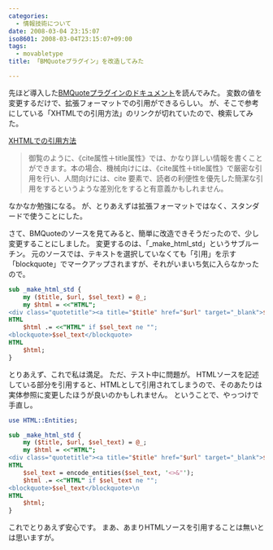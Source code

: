 ```yaml
---
categories:
  - 情報技術について
date: 2008-03-04 23:15:07
iso8601: 2008-03-04T23:15:07+09:00
tags:
  - movabletype
title: 「BMQuoteプラグイン」を改造してみた

---
```


先ほど導入した<a title="BMQuoteプラグイン" href="http://labs.m-logic.jp/plugins/mt-bmquote/docs/mt-bmquote.html">BMQuoteプラグインのドキュメント</a>を読んでみた。
変数の値を変更するだけで、拡張フォーマットでの引用ができるらしい。
が、そこで参考にしている「XHTMLでの引用方法」のリンクが切れていたので、検索してみた。

<div class="quotetitle"><a title="XHTMLでの引用方法" href="http://www.nagaitosiya.com/c/quotation.html">XHTMLでの引用方法</a></div>
<blockquote>御覧のように、《cite属性＋title属性》では、かなり詳しい情報を書くことができます。本の場合、機械向けには、《cite属性＋title属性》で厳密な引用を行い、人間向けには、cite 要素で、読者の利便性を優先した簡潔な引用をするというような差別化をすると有意義かもしれません。</blockquote>

なかなか勉強になる。
が、とりあえずは拡張フォーマットではなく、スタンダードで使うことにした。

さて、BMQuoteのソースを見てみると、簡単に改造できそうだったので、少し変更することにしました。
変更するのは、「\_make_html_std」というサブルーチン。
元のソースでは、テキストを選択していなくても「引用」を示す「blockquote」でマークアップされますが、それがいまいち気に入らなかったので。

```perl
sub _make_html_std {
    my ($title, $url, $sel_text) = @_;
    my $html = <<"HTML";
<div class="quotetitle"><a title="$title" href="$url" target="_blank">$title</a></div>
HTML
    $html .= <<"HTML" if $sel_text ne "";
<blockquote>$sel_text</blockquote>
HTML
    $html;
}
```

とりあえず、これで私は満足。
ただ、テスト中に問題が。
HTMLソースを記述している部分を引用すると、HTMLとして引用されてしまうので、そのあたりは実体参照に変更したほうが良いのかもしれません。
ということで、やっつけで手直し。

```perl
use HTML::Entities;

sub _make_html_std {
    my ($title, $url, $sel_text) = @_;
    my $html = <<"HTML";
<div class="quotetitle"><a title="$title" href="$url" target="_blank">$title</a></div>\n
HTML
    $sel_text = encode_entities($sel_text, '<>&"');
    $html .= <<"HTML" if $sel_text ne "";
<blockquote>$sel_text</blockquote>\n
HTML
    $html;
}
```

これでとりあえず安心です。
まあ、あまりHTMLソースを引用することは無いとは思いますが&#133;。

